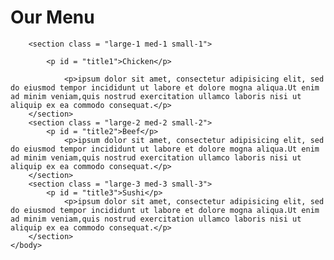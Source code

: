 

<html lang = "en">
	<head>
		<title>Module 2 Solution</title>
		<!--meta data for the browser-->
		<meta author = "mohamed ayman">
		<meta title = "Module-2-Solution">
		<meta charset = "UTF-8">
		<meta name = "viewport" content = "width=device-width, initial-scale = 1">
		<link rel = "stylesheet" href = "css-module2.css">
    <style>
    

h1{font-size: 40px;
text-align: center;

}

body{
    font-family: 'Franklin Gothic Medium', 'Arial Narrow', Arial, sans-serif;
}

section{
	
	margin-top: 25px;
}



p{
	
	background-color: #bbbbbb;
	
	
	padding: 45px 10px 10px 10px;
	border: 1px solid black;
    font-size: 18px;
}

#title1{
	background-color: rgb(206, 110, 126);
	
	float: right;
	position: relative;
	top: 0px;
	
	padding: 7px 45px 7px 45px;
	border: solid black 1px;
    
}

#title2{
	background-color: #fc5757;
	float: right;
	position: relative;
	top: 0px;
	
	padding: 2px 45px 7px 45px;
	border: solid black 1px;

}

#title3{
	background-color: #dddb46;
	float: right;
	position: relative;
	top: 0px;
	
	padding: 2px 45px 7px 45px;
	border: solid black 1px;

}


@media (min-width: 992px){

	.large-1, .large-2, .large-3{
		float: left;
	}

	

	.large-1{
		width: 30%;
		margin-left: 30px;
		margin-right: 30px;
	}

	.large-2{
		width: 30%;
		margin-right: 15px;
	}

	.large-3{
		width: 30%;
	}

}


@media (min-width: 768px) and (max-width: 991px)
{
	.med-1, .med-2, .med-3{
		float: left;
	}

	
	.med-1{
		width: 45%;
		margin-left: 30px;
	}

	.med-2{
		width: 45%;
		margin-left: 20px;
		margin-right: 5px;
	}

	.med-3{
		width: 92.25%;
		margin-left: 30px;
	}

}



@media (max-width: 767px)
{
	.small-1, .small-2, .small-3{
		float: left;
	}

	
	.small-1{
		width: 100%;
	}

	.small-3{
		width: 100%;
	}

	.small-3{
		width: 100%;
	}

}
    </style>
	</head>
	<body>
		<h1>Our Menu</h1>
		
		<section class = "large-1 med-1 small-1">
			
			<p id = "title1">Chicken</p>
				
				<p>ipsum dolor sit amet, consectetur adipisicing elit, sed do eiusmod tempor incididunt ut labore et dolore mogna aliqua.Ut enim ad minim veniam,quis nostrud exercitation ullamco laboris nisi ut aliquip ex ea commodo consequat.</p>
		</section>
		<section class = "large-2 med-2 small-2">
			<p id = "title2">Beef</p>
				<p>ipsum dolor sit amet, consectetur adipisicing elit, sed do eiusmod tempor incididunt ut labore et dolore mogna aliqua.Ut enim ad minim veniam,quis nostrud exercitation ullamco laboris nisi ut aliquip ex ea commodo consequat.</p>
		</section>
		<section class = "large-3 med-3 small-3">
			<p id = "title3">Sushi</p>
				<p>ipsum dolor sit amet, consectetur adipisicing elit, sed do eiusmod tempor incididunt ut labore et dolore mogna aliqua.Ut enim ad minim veniam,quis nostrud exercitation ullamco laboris nisi ut aliquip ex ea commodo consequat.</p>
		</section>
	</body>
</html>
